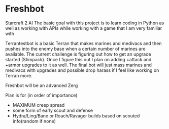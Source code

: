 # Freshbot
Starcraft 2 AI
The basic goal with this project is to learn coding in Python as well as
working with APIs while working with a game that I am very familiar with

Terrantestbot is a basic Terran that makes marines and medivacs and then pushes
into the enemy base when a certain number of marines are available.
The current challenge is figuring out how to get an upgrade started (Stimpack).
Once I figure this out I plan on adding +attack and +armor upgrades to it as well.
The final bot will just mass marines and medivacs with upgrades and
possible drop harass if I feel like working on Terran more.

Freshbot will be an advanced Zerg

Plan is for (in order of importance)
 - MAXIMUM creep spread
 - some form of early scout and defense
 - Hydra/Ling/Bane or Roach/Ravager builds based on scouted info(random if none)
